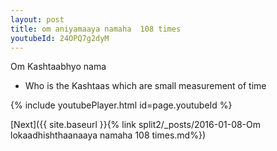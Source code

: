 ```yaml
---
layout: post
title: om aniyamaaya namaha  108 times
youtubeId: 24OPQ7g2dyM
---
```

 
 
Om Kashtaabhyo nama 
 
 -  Who is the Kashtaas which are small measurement of time 
 
  
 
  
 
 
 
 
 
 


{% include youtubePlayer.html id=page.youtubeId %}
 
[Next]({{ site.baseurl }}{% link  split2/_posts/2016-01-08-Om lokaadhishthaanaaya namaha 108 times.md%})
 
